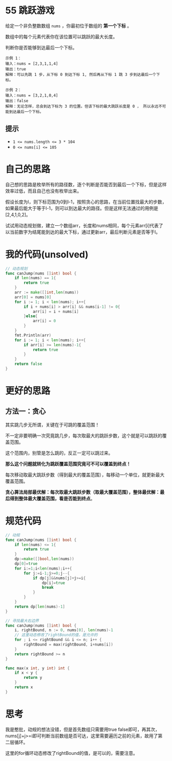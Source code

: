 # 55 跳跃游戏

给定一个非负整数数组 `nums` ，你最初位于数组的 **第一个下标** 。

数组中的每个元素代表你在该位置可以跳跃的最大长度。

判断你是否能够到达最后一个下标。

```
示例 1：
输入：nums = [2,3,1,1,4]
输出：true
解释：可以先跳 1 步，从下标 0 到达下标 1, 然后再从下标 1 跳 3 步到达最后一个下标。

示例 2：
输入：nums = [3,2,1,0,4]
输出：false
解释：无论怎样，总会到达下标为 3 的位置。但该下标的最大跳跃长度是 0 ， 所以永远不可能到达最后一个下标。
```

## 提示

- `1 <= nums.length <= 3 * 104`
- `0 <= nums[i] <= 105`

# 自己的思路

自己想的思路是枚举所有的路径数，逐个判断是否能否到最后一个下标，但是这样效率过低，而且自己也没有枚举出来。

假设长度为l，则下标范围为0到l-1，按照贪心的思路，在当前位置找最大的步数，如果最后能大于等于l-1，则可以到达最大的路径。但是这样无法通过的用例是[2,4,1,0,2]。

试试用动态规划做，建立一个数组arr，长度和nums相同，每个元素arr[i]代表了以当前数字为结尾能到达的最大下标，通过更新arr，最后判断元素是否等于l。

# 我的代码(unsolved)

```go
// 动态规划
func canJump(nums []int) bool {
    if len(nums) == 1{
        return true
    }
    arr := make([]int,len(nums))
    arr[0] = nums[0]
    for i := 1; i < len(nums); i++{
        if i + nums[i] > arr[i] && nums[i-1] != 0{
            arr[i] = i + nums[i]
        }else{
            arr[i] = 0
        }
    }
    fmt.Println(arr)
    for i := 1; i < len(nums); i++{
        if arr[i] >= len(nums)-1{
            return true
        }
    }
    return false
}
```

# 更好的思路

## 方法一：贪心

其实跳几步无所谓，关键在于可跳的覆盖范围！

不一定非要明确一次究竟跳几步，每次取最大的跳跃步数，这个就是可以跳跃的覆盖范围。

这个范围内，别管是怎么跳的，反正一定可以跳过来。

**那么这个问题就转化为跳跃覆盖范围究竟可不可以覆盖到终点！**

每次移动取最大跳跃步数（得到最大的覆盖范围），每移动一个单位，就更新最大覆盖范围。

**贪心算法局部最优解：每次取最大跳跃步数（取最大覆盖范围），整体最优解：最后得到整体最大覆盖范围，看是否能到终点**。

# 规范代码

```go
// 动规
func canJump(nums []int) bool {
    if len(nums) <= 1{
        return true
    }
    dp:=make([]bool,len(nums))
	dp[0]=true
	for i:=1;i<len(nums);i++{
		for j:=i-1;j>=0;j--{
			if dp[j]&&nums[j]+j>=i{
				dp[i]=true
				break
			}
		}
	}
	return dp[len(nums)-1]
}

// 寻找最大右边界
func canJump(nums []int) bool {
	i, rightBound, n := 0, nums[0], len(nums)-1
    // 这里动态修改了rightBound的值，是允许的
	for ; i <= rightBound && i <= n; i++ {
		rightBound = max(rightBound, i+nums[i])
	}
	return rightBound >= n
}

func max(x int, y int) int {
	if x < y {
		return y
	}
	return x
}
```

# 思考

我是憨批，动规的想法没错，但是首先数组只需要用true false即可，再其次，nums[j]+j>=i即可判断当前数组是否可达，这里需要遍历之前的元素，故用了第二层循环。

这里的for循环动态修改了rightBound的值，是可以的，需要注意。